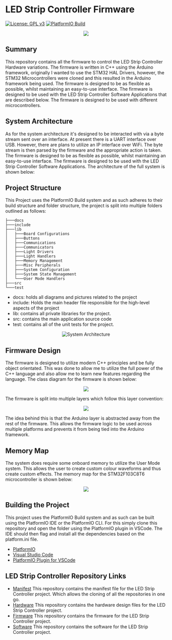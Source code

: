 # LED Strip Controller Firmware

[![License: GPL v3](https://img.shields.io/badge/License-GPLv3-blue.svg)](https://www.gnu.org/licenses/gpl-3.0) [![PlatformIO Build](https://github.com/ScottGibb/LED-Strip-Controller-Firmware/actions/workflows/Build.yaml/badge.svg?branch=main)](https://github.com/ScottGibb/LED-Strip-Controller-Firmware/actions/workflows/Build.yaml)

<center>
<img src="docs/Languages-And-Tools.png">
</center>

## Summary

This repository contains all the firmware to control the LED Strip Controller Hardware variations. The firmware is written in C++ using the Arduino framework, originally I wanted to use the STM32 HAL Drivers, however, the STM32 Microcontrollers were cloned and this resulted in the Arduino framework being used. The firmware is designed to be as flexible as possible, whilst maintaining an easy-to-use interface. The firmware is designed to be used with the LED Strip Controller Software Applications that are described below. The firmware is designed to be used with different microcontrollers.

## System Architecture

As for the system architecture it's designed to be interacted with via a byte stream sent over an interface. At present there is a UART interface over USB. However, there are plans to utilize an IP interface over WiFi. The byte stream is then parsed by the firmware and the appropriate action is taken. The firmware is designed to be as flexible as possible, whilst maintaining an easy-to-use interface. The firmware is designed to be used with the LED Strip Controller Software Applications. The architecture of the full system is shown below:

## Project Structure

This Project uses the PlatformIO Build system and as such adheres to their build structure and folder structure, the project is split into multiple folders outlined as follows:

```shell
├───docs
├───include
├───lib
│   ├───Board Configurations
│   ├───Buttons
│   ├───Communications
│   ├───Communicators
│   ├───Light Drivers
│   ├───Light Handlers
│   ├───Memory Management
│   ├───Misc Peripherals
│   ├───System Configuration
│   ├───System State Management
│   └───User Mode Handlers
├───src
└───test
```

- docs: holds all diagrams and pictures related to the project
- include: Holds the main header file responsible for the high-level aspects of the project
- lib: contains all private libraries for the project.
- src: contains the main application source code
- test: contains all of the unit tests for the project.

<center>

![System Architecture](docs/High_Level_System_Diagram.png)

</center>

## Firmware Design

The firmware is designed to utilize modern C++ principles and be fully object orientated. This was done to allow me to utilize the full power of the C++ language and also allow me to learn new features regarding the language. The class diagram for the firmware is shown below:

<center>
<img src = "docs/Diagrams-Firmware Class Diagram.png">
</center>

The firmware is split into multiple layers which follow this layer convention:

<center>
<img src = "docs/Diagrams-Firmware Abstraction Layers.png">
</center>

The idea behind this is that the Arduino layer is abstracted away from the rest of the firmware. This allows the firmware logic to be used across multiple platforms and prevents it from being tied into the Arduino framework.

## Memory Map

The system does require some onboard memory to utilize the User Mode system. This allows the user to create custom colour waveforms and thus create custom effects. The memory map for the STM32F103C8T6 microcontroller is shown below:

<center>
<img src = "docs/Memory Map.png">
</center>

## Building the Project

This project uses the PlatformIO Build system and as such can be built using the PlatformIO IDE or the PlatformIO CLI. For this simply clone this repository and open the folder using the PlatformIO plugin in VSCode. The IDE should then flag and install all the dependencies based on the platform.ini file.

- [PlatformIO](https://platformio.org/)
- [Visual Studio Code](https://code.visualstudio.com/)
- [PlatformIO Plugin for VSCode](https://marketplace.visualstudio.com/items?itemName=platformio.platformio-ide)

## LED Strip Controller Repository Links

- [Manifest](https://github.com/ScottGibb/LED-Strip-Controller-Manifest) This repository contains the manifest file for the LED Strip Controller project. Which allows the cloning of all the repositories in one go.
- [Hardware](https://github.com/ScottGibb/LED-Strip-Controller-Hardware) This repository contains the hardware design files for the LED Strip Controller project.
- [Firmware](https://github.com/ScottGibb/LED-Strip-Controller-Firmware) This repository contains the firmware for the LED Strip Controller project.
- [Software](https://github.com/ScottGibb/LED-Strip-Controller-Software) This repository contains the software for the LED Strip Controller project.
